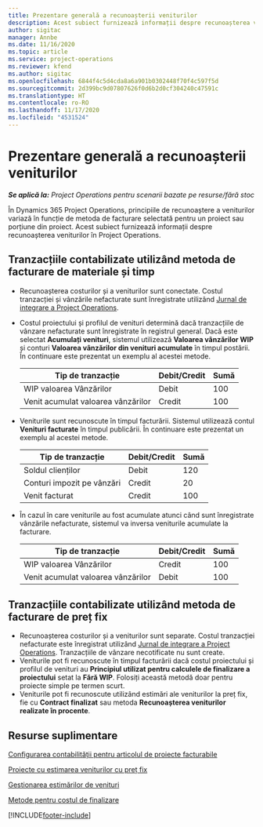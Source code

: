 ```yaml
---
title: Prezentare generală a recunoașterii veniturilor
description: Acest subiect furnizează informații despre recunoașterea veniturilor în Project Operations.
author: sigitac
manager: Annbe
ms.date: 11/16/2020
ms.topic: article
ms.service: project-operations
ms.reviewer: kfend
ms.author: sigitac
ms.openlocfilehash: 6844f4c5d4cda8a6a901b0302448f70f4c597f5d
ms.sourcegitcommit: 2d399bc9d07807626f0d6b2d0cf304240c47591c
ms.translationtype: HT
ms.contentlocale: ro-RO
ms.lasthandoff: 11/17/2020
ms.locfileid: "4531524"
---
```

# <a name="revenue-recognition-overview"></a>Prezentare generală a recunoașterii veniturilor

_**Se aplică la:** Project Operations pentru scenarii bazate pe resurse/fără stoc_

În Dynamics 365 Project Operations, principiile de recunoaștere a veniturilor variază în funcție de metoda de facturare selectată pentru un proiect sau porțiune din proiect. Acest subiect furnizează informații despre recunoașterea veniturilor în Project Operations.

## <a name="transactions-accounted-using-time-and-material-billing-method"></a>Tranzacțiile contabilizate utilizând metoda de facturare de materiale și timp

- Recunoașterea costurilor și a veniturilor sunt conectate. Costul tranzacției și vânzările nefacturate sunt înregistrate utilizând [Jurnal de integrare a Project Operations](../project-accounting/project-operations-integration-journal.md).
- Costul proiectului și profilul de venituri determină dacă tranzacțiile de vânzare nefacturate sunt înregistrate în registrul general. Dacă este selectat **Acumulați venituri**, sistemul utilizează **Valoarea vânzărilor WIP** și conturi **Valoarea vânzărilor din venituri acumulate** în timpul postării. În continuare este prezentat un exemplu al acestei metode.  

  | Tip de tranzacție | Debit/Credit | Sumă |
  | --- | --- | --- |
  | WIP valoarea Vânzărilor | Debit | 100 |
  | Venit acumulat valoarea vânzărilor | Credit | 100 |

- Veniturile sunt recunoscute în timpul facturării. Sistemul utilizează contul **Venituri facturate** în timpul publicării. În continuare este prezentat un exemplu al acestei metode.  

  | Tip de tranzacție | Debit/Credit | Sumă |
  | --- | --- | --- |
  | Soldul clienților | Debit | 120 |
  | Conturi impozit pe vânzări | Credit | 20 |
  | Venit facturat | Credit | 100 |

- În cazul în care veniturile au fost acumulate atunci când sunt înregistrate vânzările nefacturate, sistemul va inversa veniturile acumulate la facturare.

  | Tip de tranzacție | Debit/Credit | Sumă |
  | --- | --- | --- |
  | WIP valoarea Vânzărilor | Credit | 100 |
  | Venit acumulat valoarea vânzărilor | Debit | 100 |

## <a name="transactions-accounted-using-the-fixed-price-billing-method"></a>Tranzacțiile contabilizate utilizând metoda de facturare de preț fix

- Recunoașterea costurilor și a veniturilor sunt separate. Costul tranzacției nefacturate este înregistrat utilizând [Jurnal de integrare a Project Operations](../project-accounting/project-operations-integration-journal.md). Tranzacțiile de vânzare necotificate nu sunt create.
- Veniturile pot fi recunoscute în timpul facturării dacă costul proiectului și profilul de venituri au **Principiul utilizat pentru calculele de finalizare a proiectului** setat la **Fără WIP**. Folosiți această metodă doar pentru proiecte simple pe termen scurt.
- Veniturile pot fi recunoscute utilizând estimări ale veniturilor la preț fix, fie cu **Contract finalizat** sau metoda **Recunoașterea veniturilor realizate în procente**.

## <a name="additional-resources"></a>Resurse suplimentare
[Configurarea contabilității pentru articolul de proiecte facturabile](../project-accounting/configure-accounting-billable-projects.md)

[Proiecte cu estimarea veniturilor cu preț fix](rev-rec-percentage-completion-method.md)

[Gestionarea estimărilor de venituri](rev-rec-completed-contract-method.md)

[Metode pentru costul de finalizare](cost-complete-methods.md)


[!INCLUDE[footer-include](../includes/footer-banner.md)]